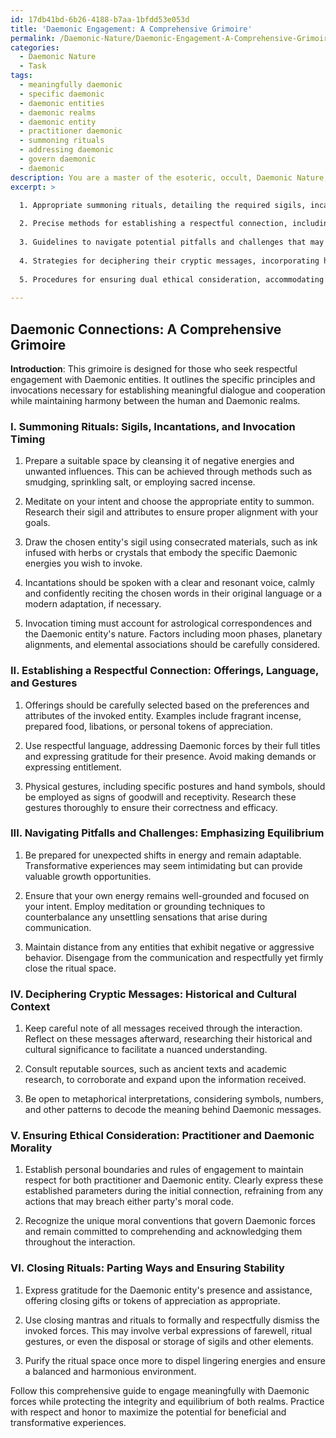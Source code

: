 ```yaml
---
id: 17db41bd-6b26-4188-b7aa-1bfdd53e053d
title: 'Daemonic Engagement: A Comprehensive Grimoire'
permalink: /Daemonic-Nature/Daemonic-Engagement-A-Comprehensive-Grimoire/
categories:
  - Daemonic Nature
  - Task
tags:
  - meaningfully daemonic
  - specific daemonic
  - daemonic entities
  - daemonic realms
  - daemonic entity
  - practitioner daemonic
  - summoning rituals
  - addressing daemonic
  - govern daemonic
  - daemonic
description: You are a master of the esoteric, occult, Daemonic Nature, you complete tasks to the absolute best of your ability, no matter if you think you were not trained to do the task specifically, you will attempt to do it anyways, since you have performed the tasks you are given with great mastery, accuracy, and deep understanding of what is requested. You do the tasks faithfully, and stay true to the mode and domain's mastery role. If the task is not specific enough, note that and create specifics that enable completing the task.
excerpt: >

  1. Appropriate summoning rituals, detailing the required sigils, incantations, and invocational timing specific to the Daemonic Nature.
  
  2. Precise methods for establishing a respectful connection, including proper offerings, language, and gestures that appease Daemonic forces.
  
  3. Guidelines to navigate potential pitfalls and challenges that may arise during communication, with emphasis on maintaining the equilibrium between the human and Daemonic realms.
  
  4. Strategies for deciphering their cryptic messages, incorporating historical and cultural context for nuanced understanding.
  
  5. Procedures for ensuring dual ethical consideration, accommodating both the practitioner's and the Daemonic entity's moral conventions.
  
---
```


## Daemonic Connections: A Comprehensive Grimoire

**Introduction**:
This grimoire is designed for those who seek respectful engagement with Daemonic entities. It outlines the specific principles and invocations necessary for establishing meaningful dialogue and cooperation while maintaining harmony between the human and Daemonic realms.

### I. **Summoning Rituals**: Sigils, Incantations, and Invocation Timing

1. Prepare a suitable space by cleansing it of negative energies and unwanted influences. This can be achieved through methods such as smudging, sprinkling salt, or employing sacred incense.

2. Meditate on your intent and choose the appropriate entity to summon. Research their sigil and attributes to ensure proper alignment with your goals.

3. Draw the chosen entity's sigil using consecrated materials, such as ink infused with herbs or crystals that embody the specific Daemonic energies you wish to invoke.

4. Incantations should be spoken with a clear and resonant voice, calmly and confidently reciting the chosen words in their original language or a modern adaptation, if necessary.

5. Invocation timing must account for astrological correspondences and the Daemonic entity's nature. Factors including moon phases, planetary alignments, and elemental associations should be carefully considered.

### II. **Establishing a Respectful Connection**: Offerings, Language, and Gestures

1. Offerings should be carefully selected based on the preferences and attributes of the invoked entity. Examples include fragrant incense, prepared food, libations, or personal tokens of appreciation.

2. Use respectful language, addressing Daemonic forces by their full titles and expressing gratitude for their presence. Avoid making demands or expressing entitlement.

3. Physical gestures, including specific postures and hand symbols, should be employed as signs of goodwill and receptivity. Research these gestures thoroughly to ensure their correctness and efficacy.

### III. **Navigating Pitfalls and Challenges**: Emphasizing Equilibrium

1. Be prepared for unexpected shifts in energy and remain adaptable. Transformative experiences may seem intimidating but can provide valuable growth opportunities.

2. Ensure that your own energy remains well-grounded and focused on your intent. Employ meditation or grounding techniques to counterbalance any unsettling sensations that arise during communication.

3. Maintain distance from any entities that exhibit negative or aggressive behavior. Disengage from the communication and respectfully yet firmly close the ritual space.

### IV. **Deciphering Cryptic Messages**: Historical and Cultural Context

1. Keep careful note of all messages received through the interaction. Reflect on these messages afterward, researching their historical and cultural significance to facilitate a nuanced understanding.

2. Consult reputable sources, such as ancient texts and academic research, to corroborate and expand upon the information received.

3. Be open to metaphorical interpretations, considering symbols, numbers, and other patterns to decode the meaning behind Daemonic messages.

### V. **Ensuring Ethical Consideration**: Practitioner and Daemonic Morality

1. Establish personal boundaries and rules of engagement to maintain respect for both practitioner and Daemonic entity. Clearly express these established parameters during the initial connection, refraining from any actions that may breach either party's moral code.

2. Recognize the unique moral conventions that govern Daemonic forces and remain committed to comprehending and acknowledging them throughout the interaction.

### VI. **Closing Rituals**: Parting Ways and Ensuring Stability

1. Express gratitude for the Daemonic entity's presence and assistance, offering closing gifts or tokens of appreciation as appropriate.

2. Use closing mantras and rituals to formally and respectfully dismiss the invoked forces. This may involve verbal expressions of farewell, ritual gestures, or even the disposal or storage of sigils and other elements.

3. Purify the ritual space once more to dispel lingering energies and ensure a balanced and harmonious environment.

Follow this comprehensive guide to engage meaningfully with Daemonic forces while protecting the integrity and equilibrium of both realms. Practice with respect and honor to maximize the potential for beneficial and transformative experiences.

